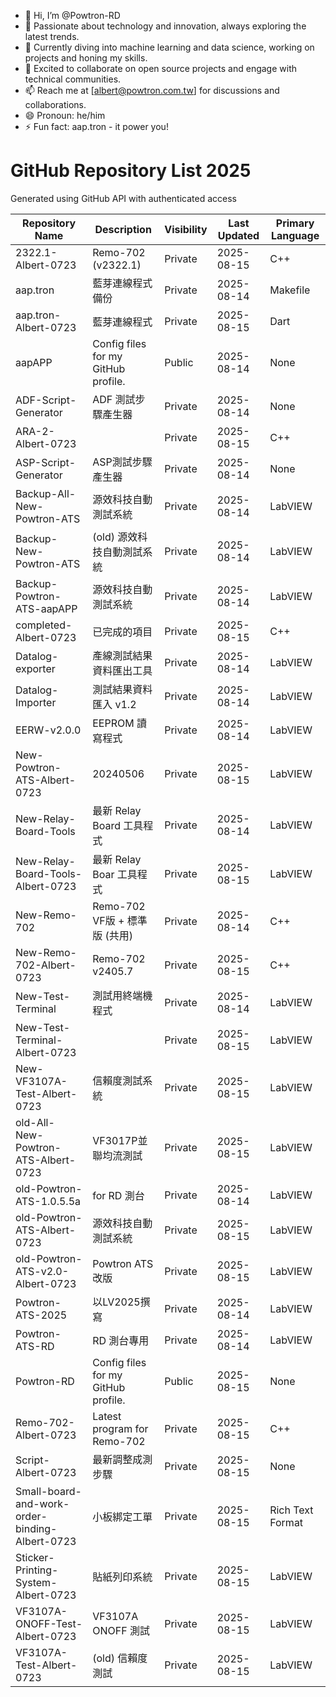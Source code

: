 - 👋 Hi, I’m @Powtron-RD
- 👀 Passionate about technology and innovation, always exploring the latest trends.
- 🌱 Currently diving into machine learning and data science, working on projects and honing my skills.
- 💞️ Excited to collaborate on open source projects and engage with technical communities.
- 📫 Reach me at [albert@powtron.com.tw] for discussions and collaborations.
- 😄 Pronoun: he/him
- ⚡ Fun fact: aap.tron - it power you!

<!---
Albert-0723/Albert-0723 is a ✨ special ✨ repository because its `README.md` (this file) appears on your GitHub profile.
You can click the Preview link to take a look at your changes.
--->

# GitHub Repository List 2025
Generated using GitHub API with authenticated access

| Repository Name | Description | Visibility | Last Updated | Primary Language |
|-----------------|-------------|------------|--------------|------------------|
| 2322.1-Albert-0723 | Remo-702 (v2322.1) | Private | 2025-08-15 | C++ |
| aap.tron | 藍芽連線程式備份 | Private | 2025-08-14 | Makefile |
| aap.tron-Albert-0723 | 藍芽連線程式 | Private | 2025-08-15 | Dart |
| aapAPP | Config files for my GitHub profile. | Public | 2025-08-14 | None |
| ADF-Script-Generator | ADF 測試步驟產生器 | Private | 2025-08-14 | None |
| ARA-2-Albert-0723 |  | Private | 2025-08-15 | C++ |
| ASP-Script-Generator | ASP測試步驟產生器 | Private | 2025-08-14 | None |
| Backup-All-New-Powtron-ATS | 源效科技自動測試系統 | Private | 2025-08-14 | LabVIEW |
| Backup-New-Powtron-ATS | (old) 源效科技自動測試系統 | Private | 2025-08-14 | LabVIEW |
| Backup-Powtron-ATS-aapAPP | 源效科技自動測試系統 | Private | 2025-08-14 | LabVIEW |
| completed-Albert-0723 | 已完成的項目 | Private | 2025-08-15 | C++ |
| Datalog-exporter | 產線測試結果資料匯出工具 | Private | 2025-08-14 | LabVIEW |
| Datalog-Importer | 測試結果資料匯入 v1.2 | Private | 2025-08-14 | LabVIEW |
| EERW-v2.0.0 | EEPROM 讀寫程式 | Private | 2025-08-14 | LabVIEW |
| New-Powtron-ATS-Albert-0723 | 20240506 | Private | 2025-08-15 | LabVIEW |
| New-Relay-Board-Tools | 最新 Relay Board 工具程式 | Private | 2025-08-14 | LabVIEW |
| New-Relay-Board-Tools-Albert-0723 | 最新 Relay Boar 工具程式 | Private | 2025-08-15 | LabVIEW |
| New-Remo-702 | Remo-702 VF版 + 標準版 (共用) | Private | 2025-08-14 | C++ |
| New-Remo-702-Albert-0723 | Remo-702 v2405.7 | Private | 2025-08-15 | C++ |
| New-Test-Terminal | 測試用終端機程式 | Private | 2025-08-14 | LabVIEW |
| New-Test-Terminal-Albert-0723 |  | Private | 2025-08-15 | LabVIEW |
| New-VF3107A-Test-Albert-0723 | 信賴度測試系統 | Private | 2025-08-15 | LabVIEW |
| old-All-New-Powtron-ATS-Albert-0723 | VF3017P並聯均流測試 | Private | 2025-08-15 | LabVIEW |
| old-Powtron-ATS-1.0.5.5a | for RD 測台 | Private | 2025-08-14 | LabVIEW |
| old-Powtron-ATS-Albert-0723 | 源效科技自動測試系統 | Private | 2025-08-15 | LabVIEW |
| old-Powtron-ATS-v2.0-Albert-0723 | Powtron ATS 改版 | Private | 2025-08-15 | LabVIEW |
| Powtron-ATS-2025 | 以LV2025撰寫 | Private | 2025-08-14 | LabVIEW |
| Powtron-ATS-RD | RD 測台專用 | Private | 2025-08-14 | LabVIEW |
| Powtron-RD | Config files for my GitHub profile. | Public | 2025-08-15 | None |
| Remo-702-Albert-0723 | Latest program for Remo-702 | Private | 2025-08-15 | C++ |
| Script-Albert-0723 | 最新調整成測步驟 | Private | 2025-08-15 | None |
| Small-board-and-work-order-binding-Albert-0723 | 小板綁定工單 | Private | 2025-08-15 | Rich Text Format |
| Sticker-Printing-System-Albert-0723 | 貼紙列印系統 | Private | 2025-08-15 | LabVIEW |
| VF3107A-ONOFF-Test-Albert-0723 | VF3107A ONOFF 測試 | Private | 2025-08-15 | LabVIEW |
| VF3107A-Test-Albert-0723 | (old) 信賴度測試 | Private | 2025-08-15 | LabVIEW |
